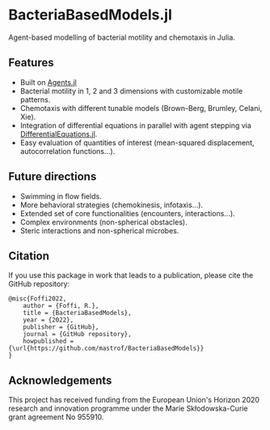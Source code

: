# BacteriaBasedModels.jl

Agent-based modelling of bacterial motility and chemotaxis in Julia.

## Features
- Built on [Agents.jl](https://juliadynamics.github.io/Agents.jl/stable/)
- Bacterial motility in 1, 2 and 3 dimensions with customizable motile patterns.
- Chemotaxis with different tunable models (Brown-Berg, Brumley, Celani, Xie).
- Integration of differential equations in parallel with agent stepping via [DifferentialEquations.jl](https://diffeq.sciml.ai/stable/).
- Easy evaluation of quantities of interest (mean-squared displacement, autocorrelation functions...).



## Future directions
- Swimming in flow fields.
- More behavioral strategies (chemokinesis, infotaxis...).
- Extended set of core functionalities (encounters, interactions...).
- Complex environments (non-spherical obstacles).
- Steric interactions and non-spherical microbes.



## Citation
If you use this package in work that leads to a publication, please cite the GitHub repository:
```
@misc{Foffi2022,
    author = {Foffi, R.},
    title = {BacteriaBasedModels},
    year = {2022},
    publisher = {GitHub},
    journal = {GitHub repository},
    howpublished = {\url{https://github.com/mastrof/BacteriaBasedModels}}
}
```


## Acknowledgements
This project has received funding from the European Union's Horizon 2020 research and innovation programme under the Marie Skłodowska-Curie grant agreement No 955910.